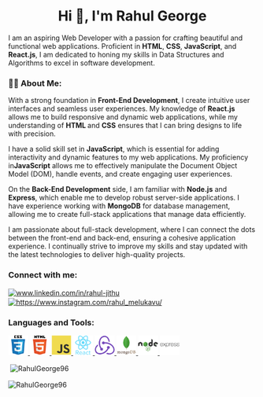 <h1 align="center">Hi 👋, I'm Rahul George</h1>
<p>
  I am an aspiring Web Developer with a passion for crafting beautiful and functional web applications. Proficient in <strong>HTML</strong>, <strong>CSS</strong>, <strong>JavaScript</strong>, and <strong>React.js</strong>, I am dedicated to honing my skills in Data Structures and Algorithms to excel in software development.
</p>

<h3 align="left">👨‍💻 About Me:</h3>
<p>
  With a strong foundation in <strong>Front-End Development</strong>, I create intuitive user interfaces and seamless user experiences. My knowledge of <strong>React.js</strong> allows me to build responsive and dynamic web applications, while my understanding of <strong> HTML </strong> and <strong>CSS</strong> ensures that I can bring designs to life with precision.
</p>
<p>
  I have a solid skill set in <strong>JavaScript</strong>, which is essential for adding interactivity and dynamic features to my web applications. My proficiency in<strong>JavaScript</strong> allows me to effectively manipulate the Document Object Model (DOM), handle events, and create engaging user experiences.
</p>
<p>
  On the <strong>Back-End Development</strong> side, I am familiar with <strong>Node.js</strong> and <strong>Express</strong>, which enable me to develop robust server-side applications. I have experience working with <strong>MongoDB</strong> for database management, allowing me to create full-stack applications that manage data efficiently.
</p>
<p>
  I am passionate about full-stack development, where I can connect the dots between the front-end and back-end, ensuring a cohesive application experience. I continually strive to improve my skills and stay updated with the latest technologies to deliver high-quality projects.
</p>

<h3 align="left">Connect with me:</h3>
<p align="left">
  <a href="https://linkedin.com/in/www.linkedin.com/in/rahul-jithu" target="blank"><img align="center" src="https://raw.githubusercontent.com/rahuldkjain/github-profile-readme-generator/master/src/images/icons/Social/linked-in-alt.svg" alt="www.linkedin.com/in/rahul-jithu" height="30" width="40" /></a>
  <a href="https://instagram.com/https://www.instagram.com/rahul_melukavu/" target="blank"><img align="center" src="https://raw.githubusercontent.com/rahuldkjain/github-profile-readme-generator/master/src/images/icons/Social/instagram.svg" alt="https://www.instagram.com/rahul_melukavu/" height="30" width="40" /></a>
</p>

<h3 align="left">Languages and Tools:</h3>
<p align="left"> 
  <a href="https://www.w3schools.com/css/" target="_blank" rel="noreferrer"> <img src="https://raw.githubusercontent.com/devicons/devicon/master/icons/css3/css3-original-wordmark.svg" alt="css3" width="40" height="40"/> </a>  
  <a href="https://www.w3.org/html/" target="_blank" rel="noreferrer"> <img src="https://raw.githubusercontent.com/devicons/devicon/master/icons/html5/html5-original-wordmark.svg" alt="html5" width="40" height="40"/> </a> 
  <a href="https://developer.mozilla.org/en-US/docs/Web/JavaScript" target="_blank" rel="noreferrer"> <img src="https://raw.githubusercontent.com/devicons/devicon/master/icons/javascript/javascript-original.svg" alt="javascript" width="40" height="40"/> </a> 
  <a href="https://reactjs.org/" target="_blank" rel="noreferrer"> <img src="https://raw.githubusercontent.com/devicons/devicon/master/icons/react/react-original-wordmark.svg" alt="react" width="40" height="40"/> </a> 
  <a href="https://redux.js.org" target="_blank" rel="noreferrer"> <img src="https://raw.githubusercontent.com/devicons/devicon/master/icons/redux/redux-original.svg" alt="redux" width="40" height="40"/> </a> 
  <a href="https://www.mongodb.com/" target="_blank" rel="noreferrer"> <img src="https://raw.githubusercontent.com/devicons/devicon/master/icons/mongodb/mongodb-original-wordmark.svg" alt="mongodb" width="40" height="40"/> </a> 
  <a href="https://nodejs.org" target="_blank" rel="noreferrer"> <img src="https://raw.githubusercontent.com/devicons/devicon/master/icons/nodejs/nodejs-original-wordmark.svg" alt="nodejs" width="40" height="40"/> </a> 
  <a href="https://expressjs.com" target="_blank" rel="noreferrer"> <img src="https://raw.githubusercontent.com/devicons/devicon/master/icons/express/express-original-wordmark.svg" alt="express" width="40" height="40"/> </a>
</p>

<p>&nbsp;<img align="center" src="https://github-readme-stats.vercel.app/api?username=RahulGeorge96&show_icons=true&locale=en" alt="RahulGeorge96" /></p>

<p><img align="center" src="https://github-readme-streak-stats.herokuapp.com/?user=RahulGeorge96&" alt="RahulGeorge96" /></p>

